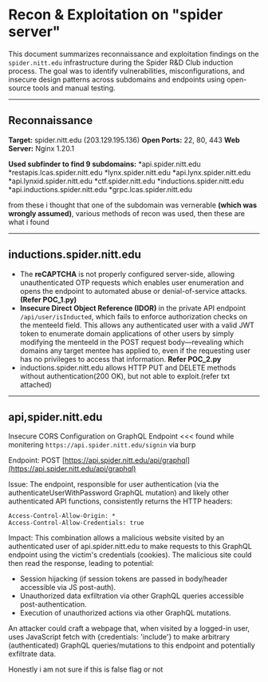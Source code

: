 # Recon & Exploitation on "spider server"

This document summarizes reconnaissance and exploitation findings on the `spider.nitt.edu` infrastructure during the Spider R&D Club induction process. The goal was to identify vulnerabilities, misconfigurations, and insecure design patterns across subdomains and endpoints using open-source tools and manual testing.

---

## Reconnaissance

**Target:** spider.nitt.edu (203.129.195.136)
**Open Ports:** 22, 80, 443
**Web Server:** Nginx 1.20.1

**Used subfinder to find 9 subdomains:**
*api.spider.nitt.edu
*restapis.lcas.spider.nitt.edu
*lynx.spider.nitt.edu
*api.lynx.spider.nitt.edu
*api.lynxid.spider.nitt.edu
*ctf.spider.nitt.edu
*inductions.spider.nitt.edu
*api.inductions.spider.nitt.edu
*grpc.lcas.spider.nitt.edu

from these i thought that one of the subdomain was vernerable **(which was wrongly assumed)**, various methods of recon was used, then these are what i found

---

## inductions.spider.nitt.edu

* The **reCAPTCHA** is not properly configured server-side, allowing unauthenticated OTP requests which enables user enumeration and opens the endpoint to automated abuse or denial-of-service attacks. **(Refer POC_1.py)**
* **Insecure Direct Object Reference (IDOR)** in the private API endpoint `/api/user/isInducted`, which fails to enforce authorization checks on the menteeId field. This allows any authenticated user with a valid JWT token to enumerate domain applications of other users by simply modifying the menteeId in the POST request body—revealing which domains any target mentee has applied to, even if the requesting user has no privileges to access that information. **Refer POC_2.py** 
* inductions.spider.nitt.edu allows HTTP PUT and DELETE methods without authentication(200 OK), but not able to exploit.(refer txt attached)

---

## api,spider.nitt.edu

Insecure CORS Configuration on GraphQL Endpoint <<< found while monitering `https://api.spider.nitt.edu/signin` via burp

Endpoint:
POST [https://api.spider.nitt.edu/api/graphql](https://api.spider.nitt.edu/api/graphql)

Issue:
The endpoint, responsible for user authentication (via the authenticateUserWithPassword GraphQL mutation) and likely other authenticated API functions, consistently returns the HTTP headers:

```
Access-Control-Allow-Origin: *
Access-Control-Allow-Credentials: true
```

Impact:
This combination allows a malicious website visited by an authenticated user of api.spider.nitt.edu to make requests to this GraphQL endpoint using the victim's credentials (cookies). The malicious site could then read the response, leading to potential:

* Session hijacking (if session tokens are passed in body/header accessible via JS post-auth).
* Unauthorized data exfiltration via other GraphQL queries accessible post-authentication.
* Execution of unauthorized actions via other GraphQL mutations.

An attacker could craft a webpage that, when visited by a logged-in user, uses JavaScript fetch with {credentials: 'include'} to make arbitrary (authenticated) GraphQL queries/mutations to this endpoint and potentially exfiltrate data.

Honestly i am not sure if this is false flag or not
